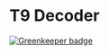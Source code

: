T9 Decoder
=========

[![Greenkeeper badge](https://badges.greenkeeper.io/cosmosgenius/t9decoder.svg)](https://greenkeeper.io/)
